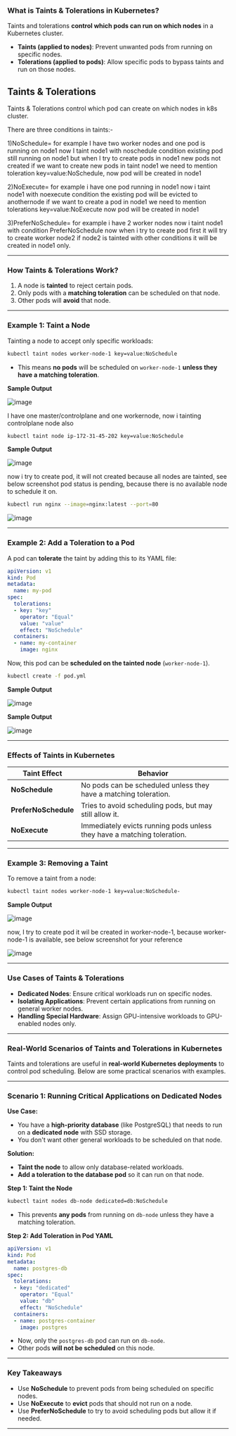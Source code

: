 ### **What is Taints & Tolerations in Kubernetes?**  

Taints and tolerations **control which pods can run on which nodes** in a Kubernetes cluster.  

- **Taints (applied to nodes)**: Prevent unwanted pods from running on specific nodes.  
- **Tolerations (applied to pods)**: Allow specific pods to bypass taints and run on those nodes.  

Taints & Tolerations
---------------------
 Taints & Tolerations control which pod can create on which nodes in k8s cluster.

There are three conditions in taints:-

1)NoSchedule= for example I have two worker nodes and one pod is running on node1 now I taint node1 with noschedule condition existing pod still running on node1 but when I try to create pods in node1 new pods not created if we want to create new pods in taint node1 we need to mention toleration key=value:NoSchedule, now pod will be created in node1

2)NoExecute= for example i have one pod running in node1 now i taint node1 with noexecute condition the existing pod will be evicted to anothernode if we want to create a pod in node1 we need to mention tolerations key=value:NoExecute now pod will be created in node1

3)PreferNoSchedule= for example i have 2 worker nodes now i taint node1 with condition PreferNoSchedule now when i try to create pod first it will try to create worker node2 if node2 is tainted with other conditions it will be created in node1 only.

---

### **How Taints & Tolerations Work?**  

1. A node is **tainted** to reject certain pods.  
2. Only pods with a **matching toleration** can be scheduled on that node.  
3. Other pods will **avoid** that node.  

---

### **Example 1: Taint a Node**  
Tainting a node to accept only specific workloads:  
```sh
kubectl taint nodes worker-node-1 key=value:NoSchedule
```
- This means **no pods** will be scheduled on `worker-node-1` **unless they have a matching toleration**.  

**Sample Output**

![image](https://github.com/user-attachments/assets/da6a940d-9c69-4f81-94b5-9dd7c7bb63e0)

I have one master/controlplane and one workernode, now i tainting controlplane node also

```sh
kubectl taint node ip-172-31-45-202 key=value:NoSchedule
```

**Sample Output**

![image](https://github.com/user-attachments/assets/028fd63c-aeb0-42d1-8e1b-277fcefa8cc0)

now i try to create pod, it will not created because all nodes are tainted, see below screenshot pod status is pending, because there is no available node to schedule it on.

```sh
kubectl run nginx --image=nginx:latest --port=80
```

![image](https://github.com/user-attachments/assets/63c64d54-67fe-4f8a-b687-861bd0b3abc8)

---

### **Example 2: Add a Toleration to a Pod**  
A pod can **tolerate** the taint by adding this to its YAML file:  
```yaml
apiVersion: v1
kind: Pod
metadata:
  name: my-pod
spec:
  tolerations:
  - key: "key"
    operator: "Equal"
    value: "value"
    effect: "NoSchedule"
  containers:
  - name: my-container
    image: nginx
```

Now, this pod can be **scheduled on the tainted node** (`worker-node-1`).

```sh
kubectl create -f pod.yml
```
**Sample Output**

![image](https://github.com/user-attachments/assets/b18c47d9-65fc-4213-b3d8-c576eed0e48b)

**Sample Output**

![image](https://github.com/user-attachments/assets/efd0fd2b-a88c-4f15-85ba-22c1dd834f3e)

---

### **Effects of Taints in Kubernetes**  

| Taint Effect | Behavior |
|-------------|----------|
| **NoSchedule** | No pods can be scheduled unless they have a matching toleration. |
| **PreferNoSchedule** | Tries to avoid scheduling pods, but may still allow it. |
| **NoExecute** | Immediately evicts running pods unless they have a matching toleration. |

---

### **Example 3: Removing a Taint**  
To remove a taint from a node:  
```sh
kubectl taint nodes worker-node-1 key=value:NoSchedule-
```
**Sample Output**

![image](https://github.com/user-attachments/assets/8e418712-0db5-4bb4-8490-5869c5f73887)

now, I try to create pod it wil be created in worker-node-1, because worker-node-1 is available, see below screenshot for your reference

![image](https://github.com/user-attachments/assets/44bb9667-c673-494a-aac4-991c18f434c3)

---

### **Use Cases of Taints & Tolerations**  
- **Dedicated Nodes**: Ensure critical workloads run on specific nodes.  
- **Isolating Applications**: Prevent certain applications from running on general worker nodes.  
- **Handling Special Hardware**: Assign GPU-intensive workloads to GPU-enabled nodes only.

---

### **Real-World Scenarios of Taints and Tolerations in Kubernetes**  

Taints and tolerations are useful in **real-world Kubernetes deployments** to control pod scheduling. Below are some practical scenarios with examples.  

---

### **Scenario 1: Running Critical Applications on Dedicated Nodes**  
**Use Case:**  
- You have a **high-priority database** (like PostgreSQL) that needs to run on a **dedicated node** with SSD storage.  
- You don't want other general workloads to be scheduled on that node.  

**Solution:**  
- **Taint the node** to allow only database-related workloads.  
- **Add a toleration to the database pod** so it can run on that node.  

**Step 1: Taint the Node**  
```sh
kubectl taint nodes db-node dedicated=db:NoSchedule
```
- This prevents **any pods** from running on `db-node` unless they have a matching toleration.  

**Step 2: Add Toleration in Pod YAML**  
```yaml
apiVersion: v1
kind: Pod
metadata:
  name: postgres-db
spec:
  tolerations:
  - key: "dedicated"
    operator: "Equal"
    value: "db"
    effect: "NoSchedule"
  containers:
  - name: postgres-container
    image: postgres
```
- Now, only the `postgres-db` pod can run on `db-node`.  
- Other pods **will not be scheduled** on this node.  

---

### **Key Takeaways**  
- Use **NoSchedule** to prevent pods from being scheduled on specific nodes.  
- Use **NoExecute** to **evict** pods that should not run on a node.  
- Use **PreferNoSchedule** to try to avoid scheduling pods but allow it if needed.  

---
